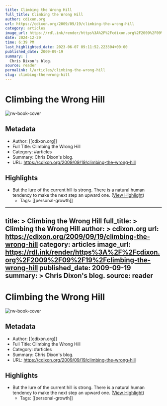 ```yaml
---
title: Climbing the Wrong Hill
full_title: Climbing the Wrong Hill
author: cdixon.org
url: https://cdixon.org/2009/09/19/climbing-the-wrong-hill
category: articles
image_url: https://rdl.ink/render/https%3A%2F%2Fcdixon.org%2F2009%2F09%2F19%2Fclimbing-the-wrong-hill
date: 2024-12-29
time: 6:39 PM
last_highlighted_date: 2023-06-07 09:11:52.223304+00:00
published_date: 2009-09-19
summary: |
  Chris Dixon's blog.
source: reader
permalink: l/articles/climbing-the-wrong-hill
slug: climbing-the-wrong-hill
---
```

# Climbing the Wrong Hill

![rw-book-cover](https://rdl.ink/render/https%3A%2F%2Fcdixon.org%2F2009%2F09%2F19%2Fclimbing-the-wrong-hill)

## Metadata
- Author: [[cdixon.org]]
- Full Title: Climbing the Wrong Hill
- Category: #articles
- Summary: Chris Dixon's blog.
- URL: https://cdixon.org/2009/09/19/climbing-the-wrong-hill

## Highlights
- But the lure of the current hill is strong. There is a natural human tendency to make the next step an upward one. ([View Highlight](https://read.readwise.io/read/01h2aj0wktr1e0vhdvaeccnqff))
    - Tags: [[personal-growth]] 


---
title: >
  Climbing the Wrong Hill
full_title: >
  Climbing the Wrong Hill
author: >
  cdixon.org
url: https://cdixon.org/2009/09/19/climbing-the-wrong-hill
category: articles
image_url: https://rdl.ink/render/https%3A%2F%2Fcdixon.org%2F2009%2F09%2F19%2Fclimbing-the-wrong-hill
published_date: 2009-09-19
summary: >
  Chris Dixon's blog.
source: reader
---
# Climbing the Wrong Hill

![rw-book-cover](https://rdl.ink/render/https%3A%2F%2Fcdixon.org%2F2009%2F09%2F19%2Fclimbing-the-wrong-hill)

## Metadata
- Author: [[cdixon.org]]
- Full Title: Climbing the Wrong Hill
- Category: #articles
- Summary: Chris Dixon's blog.
- URL: https://cdixon.org/2009/09/19/climbing-the-wrong-hill

## Highlights
- But the lure of the current hill is strong. There is a natural human tendency to make the next step an upward one. ([View Highlight](https://read.readwise.io/read/01h2aj0wktr1e0vhdvaeccnqff))
    - Tags: [[personal-growth]] 


